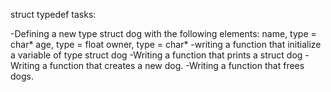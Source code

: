 struct typedef tasks:

-Defining a new type struct dog with the following elements:
	name, type = char*
	age, type = float
	owner, type = char*
-writing a function that initialize a variable of type struct dog
-Writing a function that prints a struct dog
-Writing a function that creates a new dog.
-Writing a function that frees dogs.

